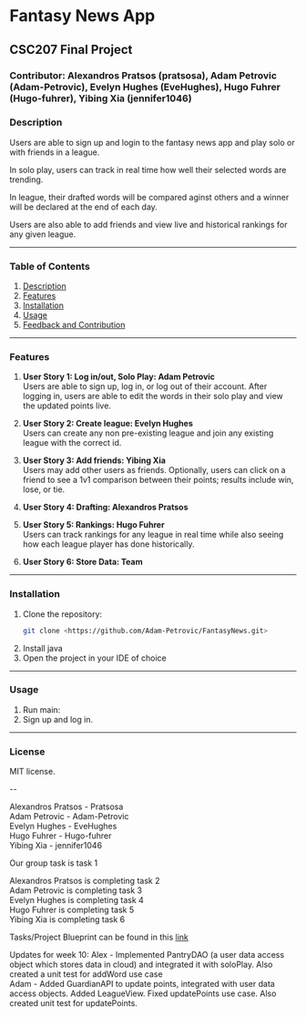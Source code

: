 
# Fantasy News App
## CSC207 Final Project
### Contributor: Alexandros Pratsos (pratsosa), Adam Petrovic (Adam-Petrovic), Evelyn Hughes (EveHughes), Hugo Fuhrer (Hugo-fuhrer), Yibing Xia (jennifer1046)

### Description 
Users are able to sign up and login to the fantasy news app and play solo or with friends in a league. 

In solo play, users can track in real time how well their selected words are trending.

In league, their drafted words will be compared aginst others and a winner will be declared at the end of each day.

Users are also able to add friends and view live and historical rankings for any given league.

---

### Table of Contents
1. [Description](#description)
2. [Features](#features)
3. [Installation](#installation)
4. [Usage](#usage)
5. [Feedback and Contribution](#feedback-and-contribution)

---

### Features

1. **User Story 1: Log in/out, Solo Play: Adam Petrovic**  
   Users are able to sign up, log in, or log out of their account. 
   After logging in, users are able to edit the words in their solo play and view the updated points live.

2. **User Story 2: Create league: Evelyn Hughes**  
   Users can create any non pre-existing league and join any existing league with the correct id.

3. **User Story 3: Add friends: Yibing Xia**  
   Users may add other users as friends. Optionally, users can click on a friend to see a 1v1 comparison between their points; results include win, lose, or tie.

4. **User Story 4: Drafting: Alexandros Pratsos**  
   

5. **User Story 5: Rankings: Hugo Fuhrer**  
   Users can track rankings for any league in real time while also seeing how each league player has done historically.

6. **User Story 6: Store Data: Team**  
   
---

### Installation
1. Clone the repository:
   ```bash
   git clone <https://github.com/Adam-Petrovic/FantasyNews.git>
   ```
2. Install java
3. Open the project in your IDE of choice

---

### Usage
1. Run main:
2. Sign up and log in.
---

### License
MIT license.

--




Alexandros Pratsos - Pratsosa  
Adam Petrovic - Adam-Petrovic  
Evelyn Hughes - EveHughes  
Hugo Fuhrer - Hugo-fuhrer  
Yibing Xia - jennifer1046  

Our group task is task 1  

Alexandros Pratsos is completing task 2  
Adam Petrovic is completing task 3  
Evelyn Hughes is completing task 4  
Hugo Fuhrer is completing task 5  
Yibing Xia is completing task 6  

Tasks/Project Blueprint can be found in this [link](https://docs.google.com/document/d/1Q1Z9kBl2Huhp6V3-i3qPANTCCzPoLs2BD_COMZS6cts/edit?usp=sharing)

Updates for week 10:
Alex - Implemented PantryDAO (a user data access object which stores data in cloud) and integrated it with soloPlay. Also created a unit test for addWord use case  
Adam - Added GuardianAPI to update points, integrated with user data access objects. Added LeagueView. Fixed updatePoints use case. Also created unit test for updatePoints.
